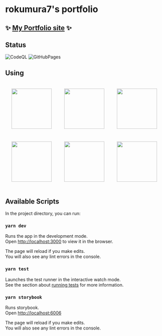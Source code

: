 # rokumura7's portfolio

## ✨ [My Portfolio site](https://rokumura7.github.io/) ✨

## Status

![CodeQL](https://github.com/rokumura7/rokumura7.github.io/workflows/CodeQL/badge.svg)
![GitHubPages](https://github.com/rokumura7/rokumura7.github.io/workflows/GitHubPages/badge.svg)

## Using

<div style="display: flex;">
  <img src="static/img/logos/ts.png" style="object-fit: contain; margin: 20px;" width="128px">
  <img src="static/img/logos/nextjs.png" style="object-fit: contain; margin: 20px;" width="128px">
  <img src="static/img/logos/react.png" style="object-fit: contain; margin: 20px;" width="128px">
</div>

<div style="display: flex;">
  <img src="static/img/logos/tailwind-css.png" style="object-fit: contain; margin: 20px;" width="128px">
  <img src="static/img/logos/css.png" style="object-fit: contain; margin: 20px;" width="128px">
  <img src="static/img/logos/storybook.png" style="object-fit: contain; margin: 20px;" width="128px">
</div>

## Available Scripts

In the project directory, you can run:

### `yarn dev`

Runs the app in the development mode.\
Open [http://localhost:3000](http://localhost:3000) to view it in the browser.

The page will reload if you make edits.\
You will also see any lint errors in the console.

### `yarn test`

Launches the test runner in the interactive watch mode.\
See the section about [running tests](https://facebook.github.io/create-react-app/docs/running-tests) for more information.

### `yarn storybook`

Runs storybook.\
Open [http://localhost:6006](http://localhost:6006)

The page will reload if you make edits.\
You will also see any lint errors in the console.
